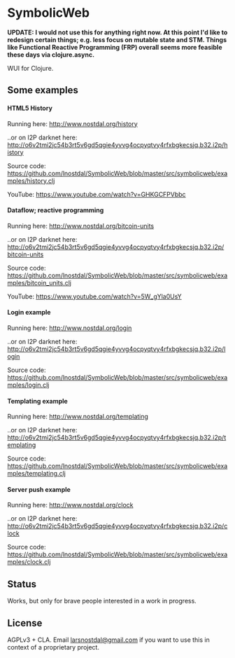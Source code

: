 # SymbolicWeb

**UPDATE: I would not use this for anything right now. At this point I'd like to redesign certain things; e.g. less focus on mutable state and STM. Things like Functional Reactive Programming (FRP) overall seems more feasible these days via clojure.async.**

WUI for Clojure. 


## Some examples


#### HTML5 History

Running here: http://www.nostdal.org/history

..or on I2P darknet here: http://o6v2tmi2jc54b3rt5v6gd5qgie4yvvg4ocpyqtvy4rfxbgkecsjq.b32.i2p/history

Source code: https://github.com/lnostdal/SymbolicWeb/blob/master/src/symbolicweb/examples/history.clj

YouTube: https://www.youtube.com/watch?v=GHKGCFPVbbc


#### Dataflow; reactive programming

Running here: http://www.nostdal.org/bitcoin-units

..or on I2P darknet here: http://o6v2tmi2jc54b3rt5v6gd5qgie4yvvg4ocpyqtvy4rfxbgkecsjq.b32.i2p/bitcoin-units

Source code: https://github.com/lnostdal/SymbolicWeb/blob/master/src/symbolicweb/examples/bitcoin_units.clj

YouTube: https://www.youtube.com/watch?v=5W_gYla0UsY


#### Login example

Running here: http://www.nostdal.org/login

..or on I2P darknet here: http://o6v2tmi2jc54b3rt5v6gd5qgie4yvvg4ocpyqtvy4rfxbgkecsjq.b32.i2p/login

Source code: https://github.com/lnostdal/SymbolicWeb/blob/master/src/symbolicweb/examples/login.clj


#### Templating example

Running here: http://www.nostdal.org/templating

..or on I2P darknet here: http://o6v2tmi2jc54b3rt5v6gd5qgie4yvvg4ocpyqtvy4rfxbgkecsjq.b32.i2p/templating

Source code: https://github.com/lnostdal/SymbolicWeb/blob/master/src/symbolicweb/examples/templating.clj


#### Server push example

Running here: http://www.nostdal.org/clock

..or on I2P darknet here: http://o6v2tmi2jc54b3rt5v6gd5qgie4yvvg4ocpyqtvy4rfxbgkecsjq.b32.i2p/clock

Source code: https://github.com/lnostdal/SymbolicWeb/blob/master/src/symbolicweb/examples/clock.clj



## Status

Works, but only for brave people interested in a work in progress.



## License

AGPLv3 + CLA. Email larsnostdal@gmail.com if you want to use this in context of a proprietary project.
